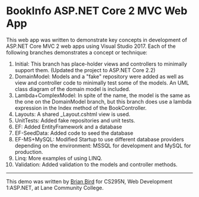 # BookInfo ASP.NET Core 2 MVC Web App
This web app was written to demonstrate key concepts in development of ASP.NET Core MVC 2 web apps using Visual Studio 2017.
Each of the following branches demonstrates a concept or technique:

1. Initial: This branch has place-holder views and controllers to minimally support them. 
(Updated the project to ASP.NET Core 2.2)
2. DomainModel: Models and a "fake" repository were added as well as view and controller code to minimally test some of the models. An UML class diagram of the domain model is included.
3. Lambda+ComplexModel: In spite of the name, the model is the same as the one on the DomainModel branch, but this branch does use a lambda expression in the Index method of the BookController.
4. Layouts: A shared _Layout.cshtml view is used.
5. UnitTests: Added fake repositories and unit tests.
6. EF: Added EntityFramework and a database
7. EF-SeedData: Added code to seed the database
8. EF-MS+MySQL: Modified Startup to use different database providers depending on the environment: MSSQL for development and MySQL for production.
9. Linq: More examples of using LINQ.
10. Validation: Added validation to the models and controller methods.

----

This demo was written by [Brian Bird](https://birdsbits.blog) for CS295N, Web Development 1:ASP.NET, at Lane Community College.
